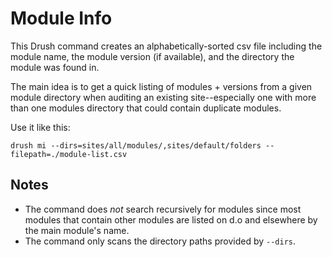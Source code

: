 # Module Info

This Drush command creates an alphabetically-sorted csv file including
the module name, the module version (if available), and the directory
the module was found in.

The main idea is to get a quick listing of modules + versions from a
given module directory when auditing an existing site--especially
one with more than one modules directory that could contain duplicate
modules.

Use it like this:

`drush mi --dirs=sites/all/modules/,sites/default/folders --filepath=./module-list.csv`

## Notes

  - The command does *not* search recursively for modules since most
    modules that contain other modules are listed on d.o and elsewhere
    by the main module's name.
  - The command only scans the directory paths provided by `--dirs`.
